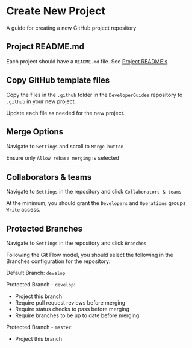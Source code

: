 # Create New Project

A guide for creating a new GitHub project repository

## Project README.md
Each project should have a `README.md` file. See [Project README's][readme]


## Copy GitHub template files
Copy the files in the `.github` folder in the `DeveloperGuides` repository to `.github` in your new project.

Update each file as needed for the new project.

## Merge Options
Navigate to `Settings` and scroll to `Merge button`

Ensure only `Allow rebase merging` is selected

## Collaborators & teams
Navigate to `Settings` in the repository and click `Collaborators & teams`

At the minimum, you should grant the `Developers` and `Operations` groups `Write` access.

## Protected Branches
Navigate to `Settings` in the repository and click `Branches`

Following the Git Flow model, you should select the following in the Branches configuration for the repository:

Default Branch: `develop`

Protected Branch - `develop`:
  * Project this branch
  * Require pull request reviews before merging
  * Require status checks to pass before merging
  * Require branches to be up to date before merging

Protected Branch - `master`:
  * Project this branch

[readme]:../best-practices/project_readme.md
